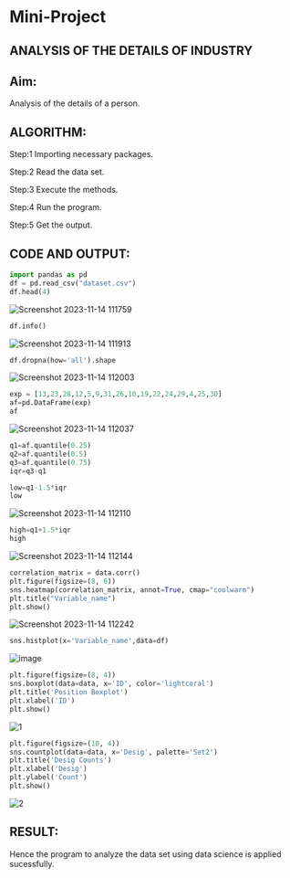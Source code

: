 # Mini-Project
## ANALYSIS OF THE DETAILS OF INDUSTRY
## Aim:
Analysis of the details of a person.

## ALGORITHM:

Step:1 Importing necessary packages.

Step:2 Read the data set.

Step:3 Execute the methods.

Step:4 Run the program.

Step:5 Get the output.

## CODE AND OUTPUT:

```python
import pandas as pd
df = pd.read_csv("dataset.csv")
df.head(4)
```

![Screenshot 2023-11-14 111759](https://github.com/lokeshrahulv/Mini-Project/assets/118423842/b1450f73-58a5-4eed-af7f-6f18b12918c6)

```python
df.info()
```

![Screenshot 2023-11-14 111913](https://github.com/lokeshrahulv/Mini-Project/assets/118423842/327ea939-663b-489f-b945-da44f84a4f7d)

```python
df.dropna(how='all').shape
```

![Screenshot 2023-11-14 112003](https://github.com/lokeshrahulv/Mini-Project/assets/118423842/a99055d4-86b2-4125-86f8-bf0ba325fbd0)

```python
exp = [13,23,28,12,5,9,31,26,10,19,22,24,29,4,25,30]
af=pd.DataFrame(exp)
af
```

![Screenshot 2023-11-14 112037](https://github.com/lokeshrahulv/Mini-Project/assets/118423842/9e05fde8-d8d7-4872-865b-1fc0d9d67900)

```python
q1=af.quantile(0.25)
q2=af.quantile(0.5)
q3=af.quantile(0.75)
iqr=q3-q1

low=q1-1.5*iqr
low
```

![Screenshot 2023-11-14 112110](https://github.com/lokeshrahulv/Mini-Project/assets/118423842/2d9d318f-a746-42be-b038-d9281ca1d75b)

```python
high=q1+1.5*iqr
high
```

![Screenshot 2023-11-14 112144](https://github.com/lokeshrahulv/Mini-Project/assets/118423842/74965f3a-88d5-4a8b-88ca-28f5201be2cd)

```python
correlation_matrix = data.corr()
plt.figure(figsize=(8, 6))
sns.heatmap(correlation_matrix, annot=True, cmap="coolwarm")
plt.title("Variable_name")
plt.show()
```

![Screenshot 2023-11-14 112242](https://github.com/lokeshrahulv/Mini-Project/assets/118423842/82c5e6ef-5548-48c0-a82d-b0b3d960fce5)

```python
sns.histplot(x='Variable_name',data=df)
```
![image](https://github.com/lokeshrahulv/Mini-Project/assets/118423842/192bd3ad-a77f-44fa-8728-b7c539c1f400)
```python
plt.figure(figsize=(8, 4))
sns.boxplot(data=data, x='ID', color='lightcoral')
plt.title('Position Boxplot')
plt.xlabel('ID')
plt.show()
```
![1](https://github.com/lokeshrahulv/Mini-Project/assets/118423842/44af0e9b-e316-49b7-b720-7ca7dc96d222)
```python
plt.figure(figsize=(10, 4))
sns.countplot(data=data, x='Desig', palette='Set2')
plt.title('Desig Counts')
plt.xlabel('Desig')
plt.ylabel('Count')
plt.show()
```

![2](https://github.com/lokeshrahulv/Mini-Project/assets/118423842/df39bb3f-8a8c-4a9a-8659-0fc2c76b04d0)

## RESULT:
Hence the program to analyze the data set using data science is applied sucessfully.

